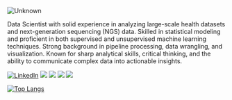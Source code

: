 ![Unknown](https://github.com/user-attachments/assets/8c07c627-bedf-4cc4-99b7-d6c7ab8c1124)

Data Scientist with solid experience in analyzing large-scale health datasets and next-generation sequencing (NGS) data. Skilled in statistical modeling and proficient in both supervised and unsupervised machine learning techniques. Strong background in pipeline processing, data wrangling, and visualization. Known for sharp analytical skills, critical thinking, and the ability to communicate complex data into actionable insights.

<!-- https://github-readme-stats.vercel.app/api?username=DennisHartrampf&show_icons=true -->
<p>
  <a href="https://www.linkedin.com/in/barbara-dalmaso/"><img src="https://img.shields.io/badge/LinkedIn--_.svg?style=social&logo=linkedin" alt="LinkedIn"></a>
  <a href="https://scholar.google.com.br/citations?user=UlVgVu0AAAAJ&hl=pt-BR"><img src="https://img.shields.io/badge/Google_Scholar-blue?style=flat-square"></a>
  <a href="https://orcid.org/0000-0002-1189-5837"><img src="https://img.shields.io/badge/ORCID-green?style=flat-square"></a>
  <a href="https://www.researchgate.net/profile/Barbara-Dalmaso"><img src="https://img.shields.io/badge/Research_Gate-cyan?style=flat-square"></a>
  <a href="https://pubmed.ncbi.nlm.nih.gov/?term=Dalmaso%2C+Barbara%5BAuthor%5D&sort=relevance"><img src="https://img.shields.io/badge/PubMed-darkblue?style=flat-square"></a>

[![Top Langs](https://github-readme-stats.vercel.app/api/top-langs/?username=barbaradalmaso&layout=compact&theme=cobalt)](https://github.com/barbaradalmaso/github-readme-stats)
